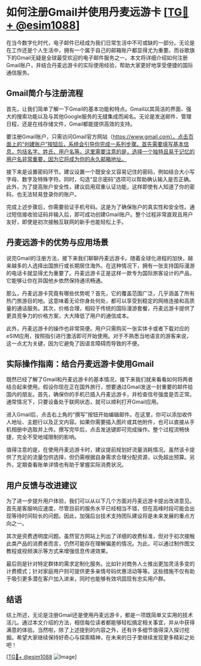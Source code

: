 # 如何注册Gmail并使用丹麦远游卡 [[TG💪+ @esim1088](https://t.me/s/esim1088)]

在当今数字化时代，电子邮件已经成为我们日常生活中不可或缺的一部分。无论是在工作还是个人生活中，拥有一个属于自己的邮箱账户都显得尤为重要。而谷歌旗下的Gmail无疑是全球最受欢迎的电子邮件服务之一。本文将详细介绍如何注册Gmail账户，并结合丹麦远游卡的实际使用经验，帮助大家更好地享受便捷的国际通信服务。

## Gmail简介与注册流程

首先，让我们简单了解一下Gmail的基本功能和特点。Gmail以其简洁的界面、强大的搜索功能以及与其他Google服务的无缝集成而闻名。无论是发送邮件、管理日程，还是在线存储文件，Gmail都能提供高效的支持。

要注册Gmail账户，只需访问Gmail官方网站（https://www.gmail.com）。点击页面上的“创建账户”按钮后，系统会引导你完成一系列步骤。首先需要填写基本信息，包括名字、姓氏、用户名等。这里需要注意的是，选择一个独特且易于记忆的用户名非常重要，因为它将成为你的永久邮箱地址。

接下来是设置密码环节。建议设置一个既安全又容易记住的密码，例如结合大小写字母、数字及特殊字符。同时，勾选“显示密码”选项可以帮助确认输入是否正确。此外，为了提高账户安全性，建议启用双重认证功能，这样即使有人知道了你的密码，也无法轻易登录你的账户。

完成上述步骤后，你需要验证手机号码。这是为了确保账户的真实性和安全性。通过短信接收验证码并输入后，即可成功创建Gmail账户。整个过程非常直观且用户友好，即使是初次接触互联网的新手也能轻松上手。

## 丹麦远游卡的优势与应用场景

说完Gmail的注册方法，接下来我们聊聊丹麦远游卡。随着全球化进程的加快，越来越多的人选择出国旅行或长期居住海外。在这种情况下，拥有一张支持国际漫游的电话卡就显得尤为重要了。丹麦远游卡正是这样一款专为国际旅客设计的产品，它能够让你在异国他乡依然保持通讯畅通。

那么，丹麦远游卡究竟有哪些优势呢？首先，它的覆盖范围广泛，几乎涵盖了所有热门旅游目的地。这意味着无论你身处何处，都可以享受到稳定的网络连接和高质量的通话服务。其次，价格合理，相较于传统的国际漫游套餐，丹麦远游卡提供了更具竞争力的价格方案，大大降低了用户的通信成本。

此外，丹麦远游卡的操作也非常简便。用户只需购买一张实体卡或者下载对应的eSIM应用，按照指引进行激活即可开始使用。对于不熟悉当地语言的游客来说，这一点尤为关键，因为它避免了因语言障碍而导致的不便。

## 实际操作指南：结合丹麦远游卡使用Gmail

既然已经了解了Gmail和丹麦远游卡的基本情况，接下来我们就来看看如何将两者结合起来使用。假设你现在正在国外旅行，想要通过Gmail发送一封重要的邮件给国内的朋友。首先，确保你的手机已插入丹麦远游卡，并检查信号强度是否正常。通常情况下，只要设备处于联网状态，就可以顺利打开Gmail应用。

进入Gmail后，点击右上角的“撰写”按钮开始编辑邮件。在这里，你可以添加收件人地址、主题行以及正文内容。如果你需要插入图片或其他附件，也可以直接从手机相册中选取并上传。撰写完毕后，点击发送键即可完成操作。整个过程流畅快捷，完全不受地域限制的影响。

值得注意的是，在使用丹麦远游卡时，建议提前规划好流量消耗情况。虽然该卡提供了充足的流量包供选择，但仍需根据自身需求合理分配资源，以免超出预算。另外，定期查看账单详情也有助于掌握实际消费状况。

## 用户反馈与改进建议

为了进一步提升用户体验，我们可以从以下几个方面对丹麦远游卡提出改进意见。首先是客服响应速度，尽管目前的服务水平已经相当不错，但在高峰时段可能会出现等待时间较长的问题。因此，加强后台技术支持团队建设将是未来发展的重点方向之一。

其次是资费透明度问题。虽然官方网站上列出了详细的收费标准，但对于初次接触此类产品的消费者而言，仍然可能存在理解偏差的情况。为此，可以通过制作图文教程或视频演示等方式来增强信息传递效果。

最后则是针对特定群体的需求定制化服务。比如针对商务人士推出更加灵活多变的计费模式；针对家庭用户则可提供更多亲情号码优惠活动等等。这些措施不仅有助于吸引更多潜在客户加入进来，同时也能够有效巩固现有忠实用户群。

## 结语

综上所述，无论是注册Gmail还是使用丹麦远游卡，都是一项既简单又实用的技术活儿。通过本文介绍的方法，相信每位读者都能够轻松搞定相关事宜，并从中获得满意的体验。当然啦，除了上述提到的内容之外，还有许多细节值得深入探讨挖掘。希望大家继续保持好奇心与探索精神，在未来的日子里继续发现更多精彩之处吧！

[[TG💪+ @esim1088](https://t.me/s/esim1088) ![Image](https://i.postimg.cc/4NQfJmqS/Snipaste-2025-05-13-00-14-12.png)]